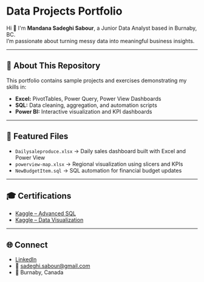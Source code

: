 # Data Projects Portfolio

Hi 👋 I'm **Mandana Sadeghi Sabour**, a Junior Data Analyst based in Burnaby, BC.  
I’m passionate about turning messy data into meaningful business insights.

---

## 🧾 About This Repository
This portfolio contains sample projects and exercises demonstrating my skills in:
- **Excel:** PivotTables, Power Query, Power View Dashboards  
- **SQL:** Data cleaning, aggregation, and automation scripts  
- **Power BI:** Interactive visualization and KPI dashboards  

---

## 📂 Featured Files
- `Dailysaleproduce.xlsx` → Daily sales dashboard built with Excel and Power View  
- `powerview-map.xlsx` → Regional visualization using slicers and KPIs  
- `NewBudgetItem.sql` → SQL automation for financial budget updates  

---

## 🎓 Certifications
- [Kaggle – Advanced SQL](https://www.kaggle.com/learn/certification/mandanasadeghisabour/advanced-sql)  
- [Kaggle – Data Visualization](https://www.kaggle.com/learn/certification/mandanasadeghisabour/data-visualization)

---

## 🌐 Connect
- [LinkedIn](https://www.linkedin.com/in/mandana-sadeghi-sabour/)  
- 📧 sadeghi.sabour@gmail.com  
- 📍 Burnaby, Canada



